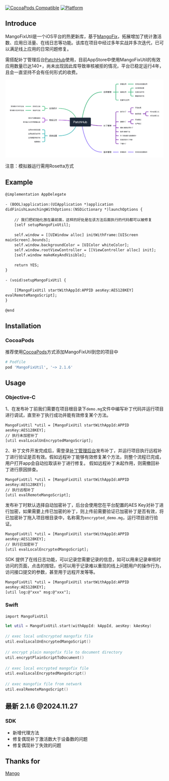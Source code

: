 [![CocoaPods Compatible](https://img.shields.io/cocoapods/v/MangoFixUtil.svg)](https://img.shields.io/cocoapods/v/MangoFixUtil.svg)
[![Platform](https://img.shields.io/cocoapods/p/MangoFixUtil.svg?style=flat)](http://cocoadocs.org/docsets/MangoFixUtil)

## Introduce

MangoFixUtil是一个iOS平台的热更新库，基于[MangoFix](https://github.com/YPLiang19/Mango)，拓展增加了统计激活数、应用日活量、在线日志等功能。该库在项目中经过多年实战并多次迭代，已可以满足线上应用的日常问题修复。

需搭配补丁管理后台[PatchHub](https://patchhub.top/mangofix/login)使用，目前AppStore中使用MangoFixUtil的有效应用数量已达140+，尚未出现因此库导致审核被拒的情况，平台已稳定运行4年，且会一直坚持不会有任何形式的收费。

<div align="center">
    <img src="Assets/demoImage.png" width=900>
</div>

注意：模拟器运行需用Rosetta方式

## Example

```objc
@implementation AppDelegate

- (BOOL)application:(UIApplication *)application didFinishLaunchingWithOptions:(NSDictionary *)launchOptions {

    // 我们把初始化放在最前面，这样的好处是在该方法后面执行的代码都可以被修复
    [self setupMangoFixUtil];
    
    self.window = [[UIWindow alloc] initWithFrame:[UIScreen mainScreen].bounds];
    self.window.backgroundColor = [UIColor whiteColor];
    self.window.rootViewController = [[ViewController alloc] init];
    [self.window makeKeyAndVisible];
            
    return YES;
}

- (void)setupMangoFixUtil {
    
    [[MangoFixUtil startWithAppId:APPID aesKey:AES128KEY] evalRemoteMangoScript];
}

@end
```
## Installation

### CocoaPods

推荐使用[CocoaPods](http://cocoapods.org)方式添加MangoFixUtil到您的项目中

```ruby
# Podfile
pod 'MangoFixUtil', '~> 2.1.6'
```

## Usage

### Objective-C

1、在发布补丁前我们需要在项目根目录下`demo.mg`文件中编写补丁代码并运行项目进行调试，直至补丁执行成功并能有效修复某个方法。

```objc
MangoFixUtil *util = [MangoFixUtil startWithAppId:APPID aesKey:AES128KEY];
// 执行未加密补丁
[util evalLocalUnEncryptedMangoScript];
```

2、补丁文件开发完成后，需登录[补丁管理后台](https://patchhub.top/mangofix/login)发布补丁，并运行项目执行远程补丁进行验证是否有效。假如远程补丁能够有效修复某个方法，则整个流程已完成，用户打开app会自动拉取该补丁进行修复。
假如远程补丁未起作用，则需撤回补丁进行原因排查。

```objc
MangoFixUtil *util = [MangoFixUtil startWithAppId:APPID aesKey:AES128KEY];
// 执行远程补丁
[util evalRemoteMangoScript];
```

发布补丁时默认选择自动加密补丁，后台会使用您在平台配置的AES Key对补丁进行加密，如果需要上传已加密的补丁，则上传前需要验证已加密补丁是否有效，将已加密补丁拖入项目根目录中，名称需为`encrypted_demo.mg`，运行项目进行验证。

```objc
MangoFixUtil *util = [MangoFixUtil startWithAppId:APPID aesKey:AES128KEY];
// 执行已加密补丁
[util evalLocalEncryptedMangoScript];
```

SDK 提供了在线日志功能，可以记录您需要记录的信息，如可以用来记录审核时访问的页面，点击的按钮，也可以用于记录难以重现的线上问题用户的操作行为，访问接口提交的参数，甚至用于远程开发等等。

```objc
MangoFixUtil *util = [MangoFixUtil startWithAppId:APPID aesKey:AES128KEY];
[util log:@"xxx" msg:@"xxx"];
```

### Swift
`import MangoFixUtil`

```swift
let util = MangoFixUtil.start(withAppId: kAppId, aesKey: kAesKey)

// exec local unEncrypted mangofix file
util.evalLocalUnEncryptedMangoScript()

// encrypt plain mangofix file to document directory
util.encryptPlainScriptToDocument()

// exec local encrypted mangofix file
util.evalLocalEncryptedMangoScript()

// exec mangofix file from network
util.evalRemoteMangoScript()

```

## 最新 2.1.6 @2024.11.27
### SDK
- 新增代理方法
- 修复偶现补丁激活数大于设备数的问题
- 修复偶现补丁失效的问题

## Thanks for
[Mango](https://github.com/YPLiang19/Mango)
